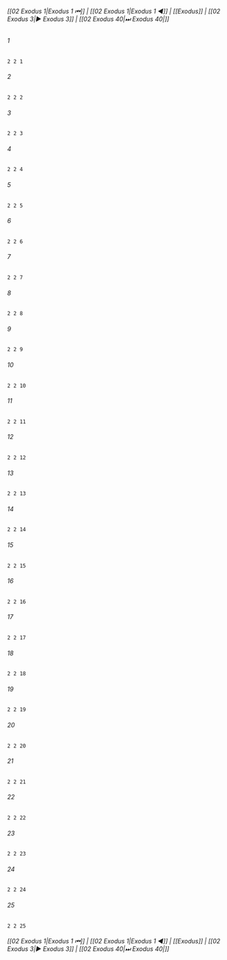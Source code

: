 
###### [[02 Exodus 1|Exodus 1 ⏮]] | [[02 Exodus 1|Exodus 1 ◀]] | [[Exodus]] | [[02 Exodus 3|▶ Exodus 3]] | [[02 Exodus 40|⏭ Exodus 40|]]

###### 1
``` verse
2 2 1 
```
###### 2
``` verse
2 2 2 
```
###### 3
``` verse
2 2 3 
```
###### 4
``` verse
2 2 4 
```
###### 5
``` verse
2 2 5 
```
###### 6
``` verse
2 2 6 
```
###### 7
``` verse
2 2 7 
```
###### 8
``` verse
2 2 8 
```
###### 9
``` verse
2 2 9 
```
###### 10
``` verse
2 2 10 
```
###### 11
``` verse
2 2 11 
```
###### 12
``` verse
2 2 12 
```
###### 13
``` verse
2 2 13 
```
###### 14
``` verse
2 2 14 
```
###### 15
``` verse
2 2 15 
```
###### 16
``` verse
2 2 16 
```
###### 17
``` verse
2 2 17 
```
###### 18
``` verse
2 2 18 
```
###### 19
``` verse
2 2 19 
```
###### 20
``` verse
2 2 20 
```
###### 21
``` verse
2 2 21 
```
###### 22
``` verse
2 2 22 
```
###### 23
``` verse
2 2 23 
```
###### 24
``` verse
2 2 24 
```
###### 25
``` verse
2 2 25 
```

###### [[02 Exodus 1|Exodus 1 ⏮]] | [[02 Exodus 1|Exodus 1 ◀]] | [[Exodus]] | [[02 Exodus 3|▶ Exodus 3]] | [[02 Exodus 40|⏭ Exodus 40|]]

